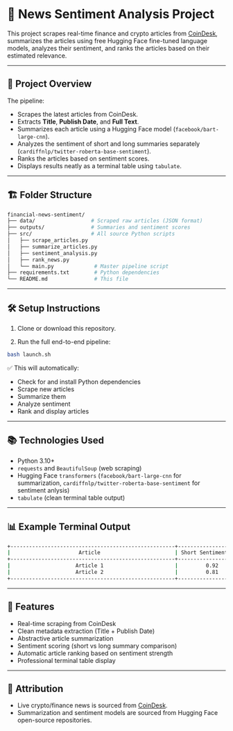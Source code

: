 # 📰 News Sentiment Analysis Project

This project scrapes real-time finance and crypto articles from [CoinDesk](https://www.coindesk.com/markets/), summarizes the articles using free Hugging Face fine-tuned language models, analyzes their sentiment, and ranks the articles based on their estimated relevance.

---

## 📜 Project Overview

The pipeline:
- Scrapes the latest articles from CoinDesk.
- Extracts **Title**, **Publish Date**, and **Full Text**.
- Summarizes each article using a Hugging Face model (`facebook/bart-large-cnn`).
- Analyzes the sentiment of short and long summaries separately (`cardiffnlp/twitter-roberta-base-sentiment`).
- Ranks the articles based on sentiment scores.
- Displays results neatly as a terminal table using `tabulate`.

---

## 🏗️ Folder Structure

```bash
financial-news-sentiment/
├── data/                  # Scraped raw articles (JSON format)
├── outputs/               # Summaries and sentiment scores
├── src/                   # All source Python scripts
│   ├── scrape_articles.py
│   ├── summarize_articles.py
│   ├── sentiment_analysis.py
│   ├── rank_news.py
│   └── main.py             # Master pipeline script
├── requirements.txt        # Python dependencies
└── README.md               # This file
```


---

## 🛠️ Setup Instructions

1. Clone or download this repository.

2. Run the full end-to-end pipeline:

```bash
bash launch.sh
```

✅ This will automatically:
- Check for and install Python dependencies
- Scrape new articles
- Summarize them
- Analyze sentiment
- Rank and display articles

---

## 📚 Technologies Used

- Python 3.10+
- `requests` and `BeautifulSoup` (web scraping)
- Hugging Face `transformers` (`facebook/bart-large-cnn` for summarization, `cardiffnlp/twitter-roberta-base-sentiment` for sentiment anlysis)
- `tabulate` (clean terminal table output)

---

## 📊 Example Terminal Output

```bash
+-----------------------------------------------------+----------------------+-----------------------+
|                      Article                        | Short Sentiment Score | Long Sentiment Score |
+-----------------------------------------------------+----------------------+-----------------------+
|                     Article 1                       |         0.92          |         0.85         |
|                     Article 2                       |         0.81          |         0.75         |
+-----------------------------------------------------+----------------------+-----------------------+
```

---

## 🚀 Features

- Real-time scraping from CoinDesk
- Clean metadata extraction (Title + Publish Date)
- Abstractive article summarization
- Sentiment scoring (short vs long summary comparison)
- Automatic article ranking based on sentiment strength
- Professional terminal table display

---

## 📣 Attribution

- Live crypto/finance news is sourced from [CoinDesk](https://www.coindesk.com/markets/).
- Summarization and sentiment models are sourced from Hugging Face open-source repositories.


